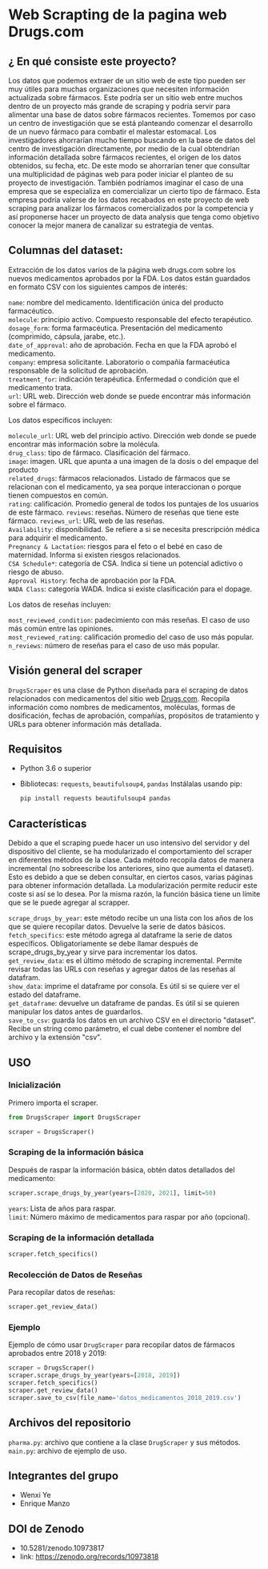 # Web Scrapting de la pagina web Drugs.com

## ¿ En qué consiste este proyecto?

Los datos que podemos extraer de un sitio web de este tipo pueden ser muy útiles para muchas organizaciones que necesiten información actualizada sobre fármacos. Este podría ser un sitio web entre muchos dentro de un proyecto más grande de scraping y podría servir para alimentar una base de datos sobre fármacos recientes. Tomemos por caso un centro de investigación que se está planteando comenzar el desarrollo de un nuevo fármaco para combatir el malestar estomacal. Los investigadores ahorrarían mucho tiempo buscando en la base de datos del centro de investigación directamente, por medio de la cual obtendrían información detallada sobre fármacos recientes, el origen de los datos obtenidos, su fecha, etc. De este modo se ahorrarían tener que consultar una multiplicidad de páginas web para poder iniciar el planteo de su proyecto de investigación. También podríamos imaginar el caso de una empresa que se especializa en comercializar un cierto tipo de fármaco. Esta empresa podría valerse de los datos recabados en este proyecto de web scraping para analizar los fármacos comercializados por la competencia y así proponerse hacer un proyecto de data analysis que tenga como objetivo conocer la mejor manera de canalizar su estrategia de ventas.

## Columnas del dataset:

Extracción de los datos varios de la página web drugs.com sobre los nuevos medicamentos aprobados por la FDA. 
Los datos están guardados en formato CSV con los siguientes campos de interés:

`name`: nombre del medicamento. Identificación única del producto farmacéutico.  
`molecule`: principio activo. Compuesto responsable del efecto terapéutico.  
`dosage_form`: forma farmacéutica. Presentación del medicamento (comprimido, cápsula, jarabe, etc.).  
`date_of_approval`: año de aprobación. Fecha en que la FDA aprobó el medicamento.  
`company`: empresa solicitante. Laboratorio o compañía farmacéutica responsable de la solicitud de aprobación.  
`treatment_for`: indicación terapéutica. Enfermedad o condición que el medicamento trata.  
`url`: URL web. Dirección web donde se puede encontrar más información sobre el fármaco.  

Los datos específicos incluyen:

`molecule_url`: URL web del principio activo. Dirección web donde se puede encontrar más información sobre la molécula.  
`drug_class`: tipo de fármaco. Clasificación del fármaco.  
`image`: imagen. URL que apunta a una imagen de la dosis o del empaque del producto  
`related_drugs`: fármacos relacionados. Listado de fármacos que se relacionan con el medicamento, ya sea porque interaccionan o porque tienen compuestos en común.  
`rating`: calificación. Promedio general de todos los puntajes de los usuarios de este fármaco.
`reviews`: reseñas. Número de reseñas que tiene este fármaco.
`reviews_url`: URL web de las reseñas.  
`Availability`: disponibilidad. Se refiere a si se necesita prescripción médica para adquirir el medicamento.  
`Pregnancy & Lactation`: riesgos para el feto o el bebé en caso de maternidad. Informa si existen riesgos relacionados.  
`CSA Schedule*`: categoría de CSA. Indica si tiene un potencial adictivo o riesgo de abuso.  
`Approval History`: fecha de aprobación por la FDA.  
`WADA Class`: categoría WADA. Indica si existe clasificación para el dopage.

Los datos de reseñas incluyen:

`most_reviewed_condition`: padecimiento con más reseñas. El caso de uso más común entre las opiniones.  
`most_reviewed_rating`: calificación promedio del caso de uso más popular.  
`n_reviews`: número de reseñas para el caso de uso más popular.  

## Visión general del scraper

`DrugsScraper` es una clase de Python diseñada para el scraping de datos relacionados con medicamentos del sitio web [Drugs.com](https://www.drugs.com). Recopila información como nombres de medicamentos, moléculas, formas de dosificación, fechas de aprobación, compañías, propósitos de tratamiento y URLs para obtener información más detallada.

## Requisitos
- Python 3.6 o superior
- Bibliotecas: `requests`, `beautifulsoup4`, `pandas`
  Instálalas usando pip:
  
  ```bash
  pip install requests beautifulsoup4 pandas
  ```

## Características

Debido a que el scraping puede hacer un uso intensivo del servidor y del dispositivo del cliente, se ha modularizado el comportamiento del scraper en diferentes métodos de la clase. Cada método recopila datos de manera incremental (no sobreescribe los anteriores, sino que aumenta el dataset). Esto es debido a que se deben consultar, en ciertos casos, varias páginas para obtener información detallada. La modularización permite reducir este coste si así se lo desea. Por la misma razón, la función básica tiene un límite que se le puede agregar al scrapper.

`scrape_drugs_by_year`: este método recibe un una lista con los años de los que se quiere recopilar datos. Devuelve la serie de datos básicos.  
`fetch_specifics`: este método agrega al dataframe la serie de datos específicos. Obligatoriamente se debe llamar después de scrape_drugs_by_year y sirve para incrementar los datos.  
`get_review_data`: es el último método de scraping incremental. Permite revisar todas las URLs con reseñas y agregar datos de las reseñas al datafram.  
`show_data`: imprime el dataframe por consola. Es útil si se quiere ver el estado del dataframe.  
`get_dataframe`: devuelve un dataframe de pandas. Es útil si se quieren manipular los datos antes de guardarlos.  
`save_to_csv`: guarda los datos en un archivo CSV en el directorio "dataset". Recibe un string como parámetro, el cual debe contener el nombre del archivo y la extensión "csv".  

## USO

### Inicialización

Primero importa el scraper.

```python
from DrugsScraper import DrugsScraper

scraper = DrugsScraper()
```

### Scraping de la información básica

Después de raspar la información básica, obtén datos detallados del medicamento:

```python
scraper.scrape_drugs_by_year(years=[2020, 2021], limit=50)
```

`years`: Lista de años para raspar.  
`limit`: Número máximo de medicamentos para raspar por año (opcional).  

### Scraping de la información detallada

```python
scraper.fetch_specifics()
```

### Recolección de Datos de Reseñas

Para recopilar datos de reseñas:

```python
scraper.get_review_data()
```

### Ejemplo

Ejemplo de cómo usar `DrugScraper` para recopilar datos de fármacos aprobados entre 2018 y 2019:

```python
scraper = DrugsScraper()
scraper.scrape_drugs_by_year(years=[2018, 2019])
scraper.fetch_specifics()
scraper.get_review_data()
scraper.save_to_csv(file_name='datos_medicamentos_2018_2019.csv')
```

## Archivos del repositorio

`pharma.py`: archivo que contiene a la clase `DrugScraper` y sus métodos.
`main.py`: archivo de ejemplo de uso.

## Integrantes del grupo

- Wenxi Ye
- Enrique Manzo

## DOI de Zenodo
- 10.5281/zenodo.10973817
- link: https://zenodo.org/records/10973818


